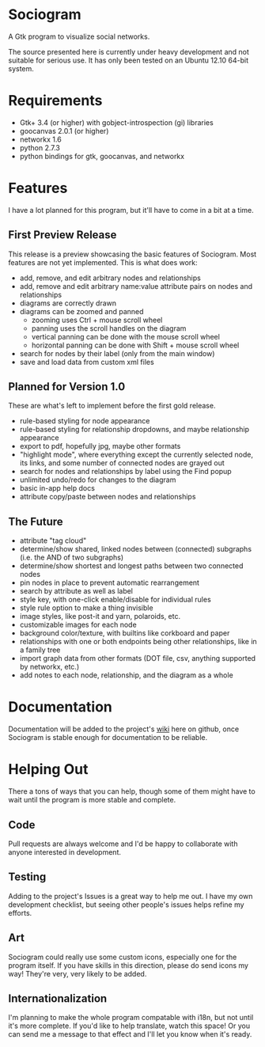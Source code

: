 Sociogram
=========

A Gtk program to visualize social networks.

The source presented here is currently under heavy development and not suitable for serious use. It has only been tested on an Ubuntu 12.10 64-bit system.

Requirements
============

* Gtk+ 3.4 (or higher) with gobject-introspection (gi) libraries
* goocanvas 2.0.1 (or higher)
* networkx 1.6
* python 2.7.3
* python bindings for gtk, goocanvas, and networkx

Features
=======
I have a lot planned for this program, but it'll have to come in a bit at a time.

First Preview Release
---------------------
This release is a preview showcasing the basic features of Sociogram. Most features are not yet implemented. This is what does work:
* add, remove, and edit arbitrary nodes and relationships
* add, remove and edit arbitrary name:value attribute pairs on nodes and relationships
* diagrams are correctly drawn
* diagrams can be zoomed and panned
    * zooming uses Ctrl + mouse scroll wheel
    * panning uses the scroll handles on the diagram
    * vertical panning can be done with the mouse scroll wheel
    * horizontal panning can be done with Shift + mouse scroll wheel
* search for nodes by their label (only from the main window)
* save and load data from custom xml files

Planned for Version 1.0
-----------------
These are what's left to implement before the first gold release.
* rule-based styling for node appearance
* rule-based styling for relationship dropdowns, and maybe relationship appearance
* export to pdf, hopefully jpg, maybe other formats
* "highlight mode", where everything except the currently selected node, its links, and some number of connected nodes are grayed out
* search for nodes and relationships by label using the Find popup
* unlimited undo/redo for changes to the diagram
* basic in-app help docs
* attribute copy/paste between nodes and relationships

The Future
---------
* attribute "tag cloud"
* determine/show shared, linked nodes between (connected) subgraphs (i.e. the AND of two subgraphs)
* determine/show shortest and longest paths between two connected nodes
* pin nodes in place to prevent automatic rearrangement
* search by attribute as well as label
* style key, with one-click enable/disable for individual rules
* style rule option to make a thing invisible
* image styles, like post-it and yarn, polaroids, etc.
* customizable images for each node
* background color/texture, with builtins like corkboard and paper
* relationships with one or both endpoints being other relationships, like in a family tree
* import graph data from other formats (DOT file, csv, anything supported by networkx, etc.)
* add notes to each node, relationship, and the diagram as a whole

Documentation
============
Documentation will be added to the project's [wiki](https://github.com/aurule/Sociogram/wiki) here on github, once Sociogram is stable enough for documentation to be reliable.

Helping Out
==========
There a tons of ways that you can help, though some of them might have to wait until the program is more stable and complete.

Code
----
Pull requests are always welcome and I'd be happy to collaborate with anyone interested in development.

Testing
------
Adding to the project's Issues is a great way to help me out. I have my own development checklist, but seeing other people's issues helps refine my efforts.

Art
---
Sociogram could really use some custom icons, especially one for the program itself. If you have skills in this direction, please do send icons my way! They're very, very likely to be added.

Internationalization
-----------------
I'm planning to make the whole program compatable with i18n, but not until it's more complete. If you'd like to help translate, watch this space! Or you can send me a message to that effect and I'll let you know when it's ready.
